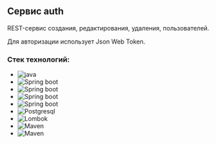 ## Сервис auth

REST-сервис создания, редактирования, удаления, пользователей. 

Для авторизации использует Json Web Token.

### Стек технологий:

- ![java](https://img.shields.io/badge/java-17-red)
- ![Spring boot](https://img.shields.io/badge/Spring%20boot-2.7.5-green)
- ![Spring boot](https://img.shields.io/badge/Spring%20boot%20web-2.7.5-green)
- ![Spring boot](https://img.shields.io/badge/Spring%20boot%20data-2.7.5-green)
- ![Spring boot](https://img.shields.io/badge/Spring%20boot%20test-2.7.5-green)
- ![Postgresql](https://img.shields.io/badge/Postgresql-14-blue)
- ![Lombok](https://img.shields.io/badge/Lombok-1.18.24-red)
- ![Maven](https://img.shields.io/badge/Maven-4.0.0-red)
- ![Maven](https://img.shields.io/badge/Checkstyle-10.3.3-red)